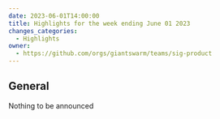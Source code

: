 ```yaml
---
date: 2023-06-01T14:00:00
title: Highlights for the week ending June 01 2023
changes_categories:
  - Highlights
owner:
  - https://github.com/orgs/giantswarm/teams/sig-product
---
```


## General
 Nothing to be announced

